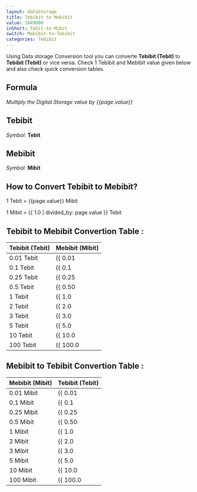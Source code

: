 ```yaml
---
layout: dataStorage
title: Tebibit to Mebibit
value: 1049000
inShort: Tebit-to-Mibit
switch: Mebibit-to-Tebibit
categories: Tebibit
---
```


Using Data storage Conversion tool you can converte **Tebibit (Tebit)** to **Tebibit (Tebit)** or vice versa. Check 1 Tebibit and Mebibit value given below and also check quick conversion tables.

## Formula
*Multiply the Digital Storage value by {{page.value}}*

## Tebibit
*Symbol:* **Tebit**

## Mebibit
*Symbol:* **Mibit**

## How to Convert Tebibit to Mebibit?

1 Tebit = {{page.value}} Mibit

1 Mibit = {{ 1.0 | divided_by: page.value }} Tebit


## Tebibit to Mebibit Convertion Table :

| Tebibit (Tebit) | Mebibit (Mibit) |
| ---- | ---- |
| 0.01 Tebit | {{ 0.01 | times: page.value }} Mibit |
| 0.1 Tebit | {{ 0.1 | times: page.value }} Mibit |
| 0.25 Tebit | {{ 0.25 | times: page.value }} Mibit |
| 0.5 Tebit | {{ 0.50 | times: page.value }} Mibit |
| 1 Tebit | {{ 1.0 | times: page.value }} Mibit |
| 2 Tebit | {{ 2.0 | times: page.value }} Mibit |
| 3 Tebit | {{ 3.0 | times: page.value }} Mibit |
| 5 Tebit | {{ 5.0 | times: page.value }} Mibit |
| 10 Tebit | {{ 10.0 | times: page.value }} Mibit |
| 100 Tebit | {{ 100.0 | times: page.value }} Mibit |

## Mebibit to Tebibit Convertion Table :

| Mebibit (Mibit) | Tebibit (Tebit) |
| ---- | ---- |
| 0.01 Mibit | {{ 0.01 | divided_by: page.value }} Tebit |
| 0.1 Mibit | {{ 0.1 | divided_by: page.value }} Tebit |
| 0.25 Mibit | {{ 0.25 | divided_by: page.value }} Tebit |
| 0.5 Mibit | {{ 0.50 | divided_by: page.value }} Tebit |
| 1 Mibit | {{ 1.0 | divided_by: page.value }} Tebit |
| 2 Mibit | {{ 2.0 | divided_by: page.value }} Tebit |
| 3 Mibit | {{ 3.0 | divided_by: page.value }} Tebit |
| 5 Mibit | {{ 5.0 | divided_by: page.value }} Tebit |
| 10 Mibit | {{ 10.0 | divided_by: page.value }} Tebit |
| 100 Mibit | {{ 100.0 | divided_by: page.value }} Tebit |


<script>
document.getElementById('selectInput')[15].selected = true
document.getElementById('selectOutput')[7].selected = true
</script>
